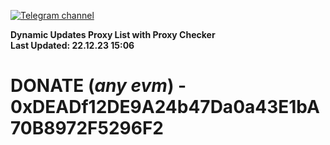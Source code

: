 [![Telegram channel](https://img.shields.io/endpoint?url=https://runkit.io/damiankrawczyk/telegram-badge/branches/master?url=https://t.me/n4z4v0d)](https://t.me/n4z4v0d) 

**Dynamic Updates Proxy List with Proxy Checker**  
**Last Updated: 22.12.23 15:06**

# DONATE (_any evm_) - 0xDEADf12DE9A24b47Da0a43E1bA70B8972F5296F2

